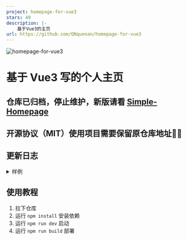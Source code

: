 ```yaml
---
project: homepage-for-vue3
stars: 49
description: |-
    基于Vue3的主页
url: https://github.com/QNquenan/homepage-for-vue3
---
```


<img src="https://socialify.git.ci/QNquenan/homepage-for-vue3/image?custom_description=%E5%9F%BA%E4%BA%8EVue3%E7%9A%84%E4%B8%AA%E4%BA%BA%E4%B8%BB%E9%A1%B5%E7%AC%AC%E4%B8%80%E7%89%88&description=1&forks=1&issues=1&language=1&name=1&owner=1&pattern=Brick+Wall&pulls=1&stargazers=1&theme=Light" alt="homepage-for-vue3" />

# 基于 Vue3 写的个人主页
## 仓库已归档，停止维护，新版请看 [Simple-Homepage](https://github.com/QNquenan/Simple-Homepage)
## 开源协议（MIT）使用项目需要保留原仓库地址🥲🥲

## 更新日志

<details>
<summary>样例</summary>

## 2024-9-19

1. 添加加载动画
2. 组件库改为按需引用，优化加载速度

## 2024-9-18

1. ~~增加等待加载完成后才显示动画~~

## 2024-9-16

1. 修改 网站语言为中文
2. 修改 关于样式、添加载入动画、添加按钮渐变
3. 添加 @vueuse/motion
4. 添加 深色模式、浅色模式、跟随系统
5. 修复 按钮跳转失效
6. 修复 某些机型移动端打字机定位错误

## 2024-9-15

1. 修改 关于本站的样式
2. 修改 背景样式
3. 添加 移动端优化

## 2024-9-14

1. 初次部署
2. 添加 vuesax-alpha、vue3-typed-js
3. 部署 beta1 版本
</details>

## 使用教程

1. 拉下仓库
2. 运行 `npm install` 安装依赖
3. 运行 `npm run dev` 启动
4. 运行 `npm run build` 部署

